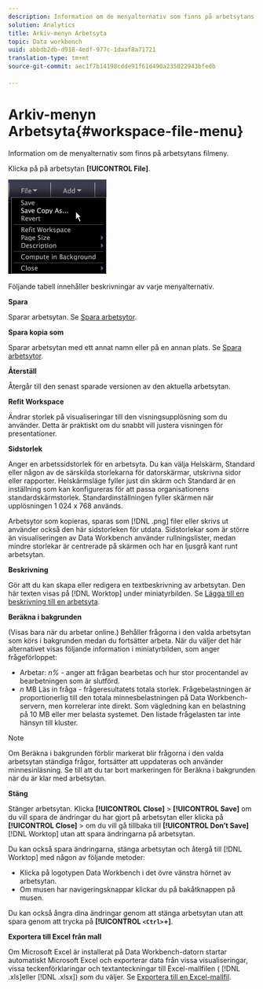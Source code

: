 ```yaml
---
description: Information om de menyalternativ som finns på arbetsytans filmeny.
solution: Analytics
title: Arkiv-menyn Arbetsyta
topic: Data workbench
uuid: abbdb2db-d918-4edf-977c-1daaf8a71721
translation-type: tm+mt
source-git-commit: aec1f7b14198cdde91f61d490a235022943bfedb

---
```



# Arkiv-menyn Arbetsyta{#workspace-file-menu}

Information om de menyalternativ som finns på arbetsytans filmeny.

Klicka på på arbetsytan **[!UICONTROL File]**.

![](assets/mnu_file.png)

Följande tabell innehåller beskrivningar av varje menyalternativ.

**Spara**

Sparar arbetsytan. Se [Spara arbetsytor](../../../home/c-get-started/c-work-worksp/c-save-wksp.md#concept-e0c34e75cc194e57bd02d1f02316a606).

**Spara kopia som**

Sparar arbetsytan med ett annat namn eller på en annan plats. Se [Spara arbetsytor](../../../home/c-get-started/c-work-worksp/c-save-wksp.md#concept-e0c34e75cc194e57bd02d1f02316a606).

**Återställ**

Återgår till den senast sparade versionen av den aktuella arbetsytan.

**Refit Workspace**

Ändrar storlek på visualiseringar till den visningsupplösning som du använder. Detta är praktiskt om du snabbt vill justera visningen för presentationer.

**Sidstorlek**

Anger en arbetssidstorlek för en arbetsyta. Du kan välja Helskärm, Standard eller någon av de särskilda storlekarna för datorskärmar, utskrivna sidor eller rapporter. Helskärmsläge fyller just din skärm och Standard är en inställning som kan konfigureras för att passa organisationens standardskärmstorlek. Standardinställningen fyller skärmen när upplösningen 1 024 x 768 används.

Arbetsytor som kopieras, sparas som [!DNL .png] filer eller skrivs ut använder också den här sidstorleken för utdata. Sidstorlekar som är större än visualiseringen av Data Workbench använder rullningslister, medan mindre storlekar är centrerade på skärmen och har en ljusgrå kant runt arbetsytan.

**Beskrivning**

Gör att du kan skapa eller redigera en textbeskrivning av arbetsytan. Den här texten visas på [!DNL Worktop] under miniatyrbilden. Se [Lägga till en beskrivning till en arbetsyta](../../../home/c-get-started/c-work-worksp/t-add-wksp-desc.md#task-163734487e8848dfa0a4d8da6323a963).

**Beräkna i bakgrunden**

(Visas bara när du arbetar online.) Behåller frågorna i den valda arbetsytan som körs i bakgrunden medan du fortsätter arbeta. När du väljer det här alternativet visas följande information i miniatyrbilden, som anger frågeförloppet:

* Arbetar: *n%* - anger att frågan bearbetas och hur stor procentandel av bearbetningen som är slutförd.
* *n* MB Läs in fråga - frågeresultatets totala storlek. Frågebelastningen är proportionerlig till den totala minnesbelastningen på Data Workbench-servern, men korrelerar inte direkt. Som vägledning kan en belastning på 10 MB eller mer belasta systemet. Den listade frågelasten tar inte hänsyn till kluster.

>[!NOTE]
>
>Om Beräkna i bakgrunden förblir markerat blir frågorna i den valda arbetsytan ständiga frågor, fortsätter att uppdateras och använder minnesinläsning. Se till att du tar bort markeringen för Beräkna i bakgrunden när du är klar med arbetsytan.

**Stäng**

Stänger arbetsytan. Klicka **[!UICONTROL Close]** > **[!UICONTROL Save]** om du vill spara de ändringar du har gjort på arbetsytan eller klicka på **[!UICONTROL Close]** > om du vill gå tillbaka till **[!UICONTROL Don’t Save]** [!DNL Worktop] utan att spara ändringarna på arbetsytan.

Du kan också spara ändringarna, stänga arbetsytan och återgå till [!DNL Worktop] med någon av följande metoder:

* Klicka på logotypen Data Workbench i det övre vänstra hörnet av arbetsytan.
* Om musen har navigeringsknappar klickar du på bakåtknappen på musen.

Du kan också ångra dina ändringar genom att stänga arbetsytan utan att spara genom att trycka på **[!UICONTROL `<Ctrl>`+<Backspace>]**.

**Exportera till Excel från mall**

Om Microsoft Excel är installerat på Data Workbench-datorn startar automatiskt Microsoft Excel och exporterar data från vissa visualiseringar, vissa teckenförklaringar och textanteckningar till Excel-mallfilen ( [!DNL .xls]eller [!DNL .xlsx]) som du väljer. Se [Exportera till en Excel-mallfil](../../../home/c-get-started/c-work-worksp/c-ex-wksp.md#section-814772929ca64cf6b92b89d3fdd02302).

